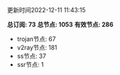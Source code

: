 更新时间2022-12-11 11:43:15

**总订阅: 73**
**总节点: 1053**
**有效节点: 286**
- trojan节点: 67
- v2ray节点: 181
- ss节点: 37
- ssr节点: 1
